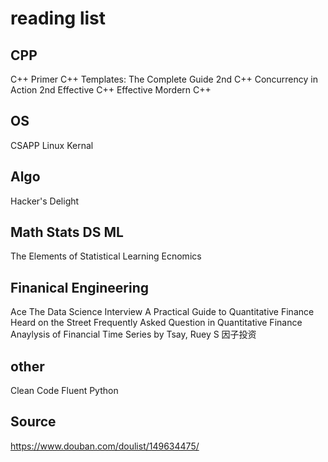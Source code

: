 # reading list

## CPP
C++ Primer
C++ Templates: The Complete Guide 2nd
C++ Concurrency in Action 2nd
Effective C++
Effective Mordern C++

## OS
CSAPP
Linux Kernal

## Algo
Hacker's Delight

## Math Stats DS ML 
The Elements of Statistical Learning
Ecnomics

## Finanical Engineering
Ace The Data Science Interview
A Practical Guide to Quantitative Finance
Heard on the Street
Frequently Asked Question in Quantitative Finance
Anaylysis of Financial Time Series by Tsay, Ruey S
因子投资

## other
Clean Code
Fluent Python

## Source
https://www.douban.com/doulist/149634475/
